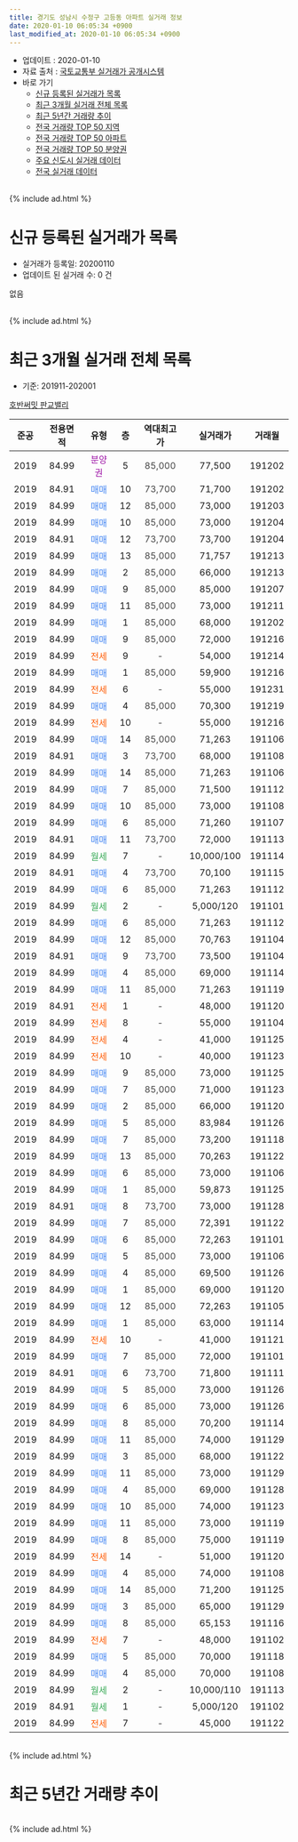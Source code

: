 ```yaml
---
title: 경기도 성남시 수정구 고등동 아파트 실거래 정보
date: 2020-01-10 06:05:34 +0900
last_modified_at: 2020-01-10 06:05:34 +0900
---
```


* 업데이트 : 2020-01-10
* 자료 출처 : [국토교통부 실거래가 공개시스템](http://rt.molit.go.kr)
* 바로 가기
    * [신규 등록된 실거래가 목록](#신규-등록된-실거래가-목록)
    * [최근 3개월 실거래 전체 목록](#최근-3개월-실거래-전체-목록)
    * [최근 5년간 거래량 추이](#최근-5년간-거래량-추이)
    * [전국 거래량 TOP 50 지역](https://inasie.github.io/apt-trade-info/최근-3개월-전국에서-가장-거래가-많이-발생한-지역)
    * [전국 거래량 TOP 50 아파트](https://inasie.github.io/apt-trade-info/최근-3개월-전국에서-가장-거래가-많이-발생한-아파트)
    * [전국 거래량 TOP 50 분양권](https://inasie.github.io/apt-trade-info/최근-3개월-전국에서-가장-거래가-많이-발생한-분양권)
    * [주요 신도시 실거래 데이터](https://inasie.github.io/apt-trade-info/주요-신도시)
    * [전국 실거래 데이터](https://inasie.github.io/apt-trade-info/전국)
<br>
{% include ad.html %}
<br>

# 신규 등록된 실거래가 목록
* 실거래가 등록일: 20200110
* 업데이트 된 실거래 수: 0 건

없음

<br>
{% include ad.html %}
<br>

# 최근 3개월 실거래 전체 목록
* 기준: 201911-202001


[호반써밋 판교밸리](https://search.naver.com/search.naver?query=%EA%B2%BD%EA%B8%B0%EB%8F%84+%EC%84%B1%EB%82%A8%EC%8B%9C+%EC%88%98%EC%A0%95%EA%B5%AC+%EA%B3%A0%EB%93%B1%EB%8F%99+%ED%98%B8%EB%B0%98%EC%8D%A8%EB%B0%8B+%ED%8C%90%EA%B5%90%EB%B0%B8%EB%A6%AC)

|준공|전용면적|유형|층|역대최고가|실거래가|거래월|
|:---:|:---:|:---:|:---:|:---:|:---:|:---:|
|2019|84.99|<span style="color:#9C11A5">분양권</span>|5|<span style="color:#444444">85,000</span>|77,500|191202|
|2019|84.91|<span style="color:#4285f3">매매</span>|10|<span style="color:#444444">73,700</span>|71,700|191202|
|2019|84.99|<span style="color:#4285f3">매매</span>|12|<span style="color:#444444">85,000</span>|73,000|191203|
|2019|84.99|<span style="color:#4285f3">매매</span>|10|<span style="color:#444444">85,000</span>|73,000|191204|
|2019|84.91|<span style="color:#4285f3">매매</span>|12|<span style="color:#444444">73,700</span>|73,700|191204|
|2019|84.99|<span style="color:#4285f3">매매</span>|13|<span style="color:#444444">85,000</span>|71,757|191213|
|2019|84.99|<span style="color:#4285f3">매매</span>|2|<span style="color:#444444">85,000</span>|66,000|191213|
|2019|84.99|<span style="color:#4285f3">매매</span>|9|<span style="color:#444444">85,000</span>|85,000|191207|
|2019|84.99|<span style="color:#4285f3">매매</span>|11|<span style="color:#444444">85,000</span>|73,000|191211|
|2019|84.99|<span style="color:#4285f3">매매</span>|1|<span style="color:#444444">85,000</span>|68,000|191202|
|2019|84.99|<span style="color:#4285f3">매매</span>|9|<span style="color:#444444">85,000</span>|72,000|191216|
|2019|84.99|<span style="color:#ff5a00">전세</span>|9|<span style="color:#444444">-</span>|54,000|191214|
|2019|84.99|<span style="color:#4285f3">매매</span>|1|<span style="color:#444444">85,000</span>|59,900|191216|
|2019|84.99|<span style="color:#ff5a00">전세</span>|6|<span style="color:#444444">-</span>|55,000|191231|
|2019|84.99|<span style="color:#4285f3">매매</span>|4|<span style="color:#444444">85,000</span>|70,300|191219|
|2019|84.99|<span style="color:#ff5a00">전세</span>|10|<span style="color:#444444">-</span>|55,000|191216|
|2019|84.99|<span style="color:#4285f3">매매</span>|14|<span style="color:#444444">85,000</span>|71,263|191106|
|2019|84.91|<span style="color:#4285f3">매매</span>|3|<span style="color:#444444">73,700</span>|68,000|191108|
|2019|84.99|<span style="color:#4285f3">매매</span>|14|<span style="color:#444444">85,000</span>|71,263|191106|
|2019|84.99|<span style="color:#4285f3">매매</span>|7|<span style="color:#444444">85,000</span>|71,500|191112|
|2019|84.99|<span style="color:#4285f3">매매</span>|10|<span style="color:#444444">85,000</span>|73,000|191108|
|2019|84.99|<span style="color:#4285f3">매매</span>|6|<span style="color:#444444">85,000</span>|71,260|191107|
|2019|84.91|<span style="color:#4285f3">매매</span>|11|<span style="color:#444444">73,700</span>|72,000|191113|
|2019|84.99|<span style="color:#34a853">월세</span>|7|<span style="color:#444444">-</span>|10,000/100|191114|
|2019|84.91|<span style="color:#4285f3">매매</span>|4|<span style="color:#444444">73,700</span>|70,100|191115|
|2019|84.99|<span style="color:#4285f3">매매</span>|6|<span style="color:#444444">85,000</span>|71,263|191112|
|2019|84.99|<span style="color:#34a853">월세</span>|2|<span style="color:#444444">-</span>|5,000/120|191101|
|2019|84.99|<span style="color:#4285f3">매매</span>|6|<span style="color:#444444">85,000</span>|71,263|191112|
|2019|84.99|<span style="color:#4285f3">매매</span>|12|<span style="color:#444444">85,000</span>|70,763|191104|
|2019|84.91|<span style="color:#4285f3">매매</span>|9|<span style="color:#444444">73,700</span>|73,500|191104|
|2019|84.99|<span style="color:#4285f3">매매</span>|4|<span style="color:#444444">85,000</span>|69,000|191114|
|2019|84.99|<span style="color:#4285f3">매매</span>|11|<span style="color:#444444">85,000</span>|71,263|191119|
|2019|84.91|<span style="color:#ff5a00">전세</span>|1|<span style="color:#444444">-</span>|48,000|191120|
|2019|84.99|<span style="color:#ff5a00">전세</span>|8|<span style="color:#444444">-</span>|55,000|191104|
|2019|84.99|<span style="color:#ff5a00">전세</span>|4|<span style="color:#444444">-</span>|41,000|191125|
|2019|84.99|<span style="color:#ff5a00">전세</span>|10|<span style="color:#444444">-</span>|40,000|191123|
|2019|84.99|<span style="color:#4285f3">매매</span>|9|<span style="color:#444444">85,000</span>|73,000|191125|
|2019|84.99|<span style="color:#4285f3">매매</span>|7|<span style="color:#444444">85,000</span>|71,000|191123|
|2019|84.99|<span style="color:#4285f3">매매</span>|2|<span style="color:#444444">85,000</span>|66,000|191120|
|2019|84.99|<span style="color:#4285f3">매매</span>|5|<span style="color:#444444">85,000</span>|83,984|191126|
|2019|84.99|<span style="color:#4285f3">매매</span>|7|<span style="color:#444444">85,000</span>|73,200|191118|
|2019|84.99|<span style="color:#4285f3">매매</span>|13|<span style="color:#444444">85,000</span>|70,263|191122|
|2019|84.99|<span style="color:#4285f3">매매</span>|6|<span style="color:#444444">85,000</span>|73,000|191106|
|2019|84.99|<span style="color:#4285f3">매매</span>|1|<span style="color:#444444">85,000</span>|59,873|191125|
|2019|84.91|<span style="color:#4285f3">매매</span>|8|<span style="color:#444444">73,700</span>|73,000|191128|
|2019|84.99|<span style="color:#4285f3">매매</span>|7|<span style="color:#444444">85,000</span>|72,391|191122|
|2019|84.99|<span style="color:#4285f3">매매</span>|6|<span style="color:#444444">85,000</span>|72,263|191101|
|2019|84.99|<span style="color:#4285f3">매매</span>|5|<span style="color:#444444">85,000</span>|73,000|191106|
|2019|84.99|<span style="color:#4285f3">매매</span>|4|<span style="color:#444444">85,000</span>|69,500|191126|
|2019|84.99|<span style="color:#4285f3">매매</span>|1|<span style="color:#444444">85,000</span>|69,000|191120|
|2019|84.99|<span style="color:#4285f3">매매</span>|12|<span style="color:#444444">85,000</span>|72,263|191105|
|2019|84.99|<span style="color:#4285f3">매매</span>|1|<span style="color:#444444">85,000</span>|63,000|191114|
|2019|84.99|<span style="color:#ff5a00">전세</span>|10|<span style="color:#444444">-</span>|41,000|191121|
|2019|84.99|<span style="color:#4285f3">매매</span>|7|<span style="color:#444444">85,000</span>|72,000|191101|
|2019|84.91|<span style="color:#4285f3">매매</span>|6|<span style="color:#444444">73,700</span>|71,800|191111|
|2019|84.99|<span style="color:#4285f3">매매</span>|5|<span style="color:#444444">85,000</span>|73,000|191126|
|2019|84.99|<span style="color:#4285f3">매매</span>|6|<span style="color:#444444">85,000</span>|73,000|191126|
|2019|84.99|<span style="color:#4285f3">매매</span>|8|<span style="color:#444444">85,000</span>|70,200|191114|
|2019|84.99|<span style="color:#4285f3">매매</span>|11|<span style="color:#444444">85,000</span>|74,000|191129|
|2019|84.99|<span style="color:#4285f3">매매</span>|3|<span style="color:#444444">85,000</span>|68,000|191122|
|2019|84.99|<span style="color:#4285f3">매매</span>|11|<span style="color:#444444">85,000</span>|73,000|191129|
|2019|84.99|<span style="color:#4285f3">매매</span>|4|<span style="color:#444444">85,000</span>|69,000|191128|
|2019|84.99|<span style="color:#4285f3">매매</span>|10|<span style="color:#444444">85,000</span>|74,000|191123|
|2019|84.99|<span style="color:#4285f3">매매</span>|11|<span style="color:#444444">85,000</span>|73,000|191119|
|2019|84.99|<span style="color:#4285f3">매매</span>|8|<span style="color:#444444">85,000</span>|75,000|191119|
|2019|84.99|<span style="color:#ff5a00">전세</span>|14|<span style="color:#444444">-</span>|51,000|191120|
|2019|84.99|<span style="color:#4285f3">매매</span>|4|<span style="color:#444444">85,000</span>|74,000|191108|
|2019|84.99|<span style="color:#4285f3">매매</span>|14|<span style="color:#444444">85,000</span>|71,200|191125|
|2019|84.99|<span style="color:#4285f3">매매</span>|3|<span style="color:#444444">85,000</span>|65,000|191129|
|2019|84.99|<span style="color:#4285f3">매매</span>|8|<span style="color:#444444">85,000</span>|65,153|191116|
|2019|84.99|<span style="color:#ff5a00">전세</span>|7|<span style="color:#444444">-</span>|48,000|191102|
|2019|84.99|<span style="color:#4285f3">매매</span>|5|<span style="color:#444444">85,000</span>|70,000|191118|
|2019|84.99|<span style="color:#4285f3">매매</span>|4|<span style="color:#444444">85,000</span>|70,000|191108|
|2019|84.99|<span style="color:#34a853">월세</span>|2|<span style="color:#444444">-</span>|10,000/110|191113|
|2019|84.91|<span style="color:#34a853">월세</span>|1|<span style="color:#444444">-</span>|5,000/120|191102|
|2019|84.99|<span style="color:#ff5a00">전세</span>|7|<span style="color:#444444">-</span>|45,000|191122|


<br>
{% include ad.html %}
<br>

# 최근 5년간 거래량 추이


<div style="width:100%;">
    <canvas id="deal_progress" height="200"></canvas>
</div>

<script>
new Chart(document.getElementById("deal_progress"), {
    type: 'line',
    data: {
        labels: ['201501','201502','201503','201504','201505','201506','201507','201508','201509','201510','201511','201512','201601','201602','201603','201604','201605','201606','201607','201608','201609','201610','201611','201612','201701','201702','201703','201704','201705','201706','201707','201708','201709','201710','201711','201712','201801','201802','201803','201804','201805','201806','201807','201808','201809','201810','201811','201812','201901','201902','201903','201904','201905','201906','201907','201908','201909','201910','201911','201912','202001'],
        datasets: [{
            label: '매매',
            pointRadius: 1,
            data: [0, 0, 0, 0, 0, 0, 0, 0, 0, 0, 0, 0, 0, 0, 0, 0, 0, 0, 0, 0, 0, 0, 0, 0, 0, 0, 0, 0, 0, 0, 0, 0, 0, 0, 0, 0, 0, 0, 0, 0, 0, 0, 0, 0, 0, 0, 0, 0, 0, 0, 0, 0, 0, 0, 0, 0, 2, 22, 48, 13, 0],
            borderColor: "rgba(255, 201, 14, 1)",
            backgroundColor: "rgba(255, 201, 14, 0.5)",
            fill: false,
            lineTension: 0
        },{
            label: '전월세',
            pointRadius: 1,
            data: [0, 0, 0, 0, 0, 0, 0, 0, 0, 0, 0, 0, 0, 0, 0, 0, 0, 0, 0, 0, 0, 0, 0, 0, 0, 0, 0, 0, 0, 0, 0, 0, 0, 0, 0, 0, 0, 0, 0, 0, 0, 0, 0, 0, 0, 0, 0, 0, 0, 0, 0, 0, 0, 0, 0, 1, 8, 25, 12, 3, 0],
            borderColor: "rgba(0, 141, 185, 1)",
            backgroundColor: "rgba(0, 141, 185, 0.5)",
            fill: false,
            lineTension: 0
        }
        ]
    },
    options: {
        responsive: true,
        title: {
            display: false
        },
        tooltips: {
            mode: 'index',
            intersect: false
        },
        hover: {
            mode: 'nearest',
            intersect: true
        },
        scales: {
            xAxes: [{
                display: true,
                scaleLabel: {
                    display: true,
                    labelString: '년/월'
                }
            }],
            yAxes: [{
                display: true,
                ticks: {
                    suggestedMin: 0,
                },
                scaleLabel: {
                    display: true,
                    labelString: '실거래 수'
                }
            }]
        }
    }
});

</script>


<br>
{% include ad.html %}
<br>

